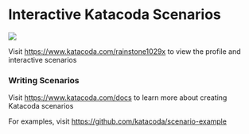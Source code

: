 # Interactive Katacoda Scenarios

[![](http://shields.katacoda.com/katacoda/rainstone1029x/count.svg)](https://www.katacoda.com/rainstone1029x "Get your profile on Katacoda.com")

Visit https://www.katacoda.com/rainstone1029x to view the profile and interactive scenarios

### Writing Scenarios
Visit https://www.katacoda.com/docs to learn more about creating Katacoda scenarios

For examples, visit https://github.com/katacoda/scenario-example
